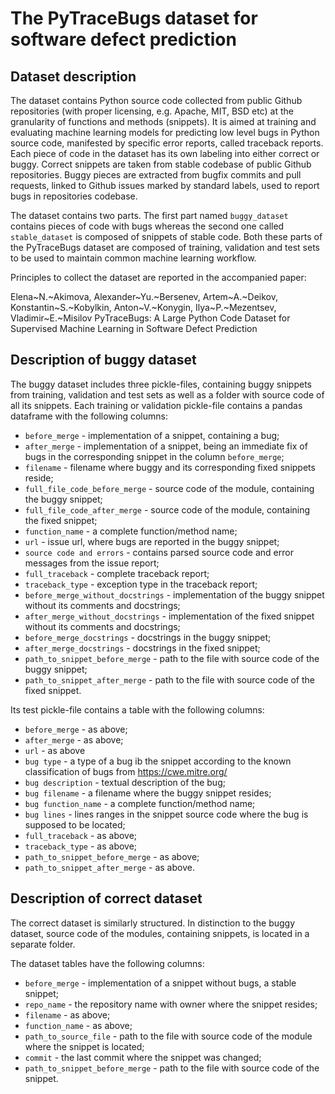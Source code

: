 # The PyTraceBugs dataset for software defect prediction

## Dataset description

The dataset contains Python source code collected from public Github repositories (with proper licensing, e.g. Apache, MIT, BSD etc) at the granularity of functions and methods (snippets).
It is aimed at training and evaluating machine learning models for predicting low level bugs in Python source code,
manifested by specific error reports, called traceback reports. Each piece of code in the dataset has its own labeling into either correct or buggy.
Correct snippets are taken from stable codebase of public Github repositories. Buggy pieces are extracted from bugfix commits and pull requests,
linked to Github issues marked by standard labels, used to report bugs in repositories codebase. 

The dataset contains two parts. The first part named `buggy_dataset` contains pieces of
code with bugs whereas the second one called `stable_dataset` is composed of snippets of stable code.
Both these parts of the PyTraceBugs dataset are composed of training, validation and test sets 
to be used to maintain common machine learning workflow.

Principles to collect the dataset are reported in the accompanied paper:

Elena~N.~Akimova, Alexander~Yu.~Bersenev, Artem~A.~Deikov, Konstantin~S.~Kobylkin, Anton~V.~Konygin, Ilya~P.~Mezentsev, Vladimir~E.~Misilov 
PyTraceBugs: A Large Python Code Dataset for Supervised Machine Learning in Software Defect Prediction


## Description of buggy dataset

The buggy dataset includes three pickle-files, containing buggy snippets from training, validation and test sets as well as 
a folder with source code of all its snippets. Each training or validation pickle-file contains a pandas dataframe with the following columns:
* `before_merge` - implementation of a snippet, containing a bug;
* `after_merge` - implementation of a snippet, being an immediate fix of bugs in the corresponding snippet in the column `before_merge`;
* `filename` - filename where buggy and its corresponding fixed snippets reside;
* `full_file_code_before_merge` - source code of the module, containing the buggy snippet;
* `full_file_code_after_merge` - source code of the module, containing the fixed snippet;
* `function_name` - a complete function/method name;
* `url` - issue url, where bugs are reported in the buggy snippet;
* `source code and errors` - contains parsed source code and error messages from the issue report; 
* `full_traceback` - complete traceback report;
* `traceback_type` - exception type in the traceback report;
* `before_merge_without_docstrings` - implementation of the buggy snippet without its comments and docstrings;
* `after_merge_without_docstrings` - implementation of the fixed snippet without its comments and docstrings;
* `before_merge_docstrings` - docstrings in the buggy snippet;
* `after_merge_docstrings` - docstrings in the fixed snippet;
* `path_to_snippet_before_merge` - path to the file with source code of the buggy snippet; 
* `path_to_snippet_after_merge` - path to the file with source code of the fixed snippet.

Its test pickle-file contains a table with the following columns:
* `before_merge` - as above;
* `after_merge` - as above; 
* `url` - as above 
* `bug type` - a type of a bug ib the snippet according to the known classification of bugs from https://cwe.mitre.org/ 
* `bug description` - textual description of the bug;
* `bug filename` - a filename where the buggy snippet resides;
* `bug function_name` - a complete function/method name;
* `bug lines` - lines ranges in the snippet source code where the bug is supposed to be located;
* `full_traceback` - as above;
* `traceback_type` - as above;
* `path_to_snippet_before_merge` - as above;
* `path_to_snippet_after_merge` - as above.

## Description of correct dataset

The correct dataset is similarly structured. In distinction to the buggy dataset, source code of the modules, containing snippets, is located
in a separate folder.

The dataset tables have the following columns:
* `before_merge` - implementation of a snippet without bugs, a stable snippet;
* `repo_name` - the repository name with owner where the snippet resides;
* `filename` - as above; 
* `function_name` - as above;
* `path_to_source_file` - path to the file with source code of the module where the snippet is located; 
* `commit` - the last commit where the snippet was changed; 
* `path_to_snippet_before_merge` - path to the file with source code of the snippet.
